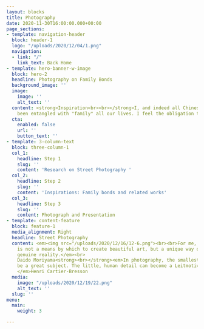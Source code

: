 ```yaml
---
layout: blocks
title: Photography
date: 2020-11-30T16:00:00.000+00:00
page_sections:
- template: navigation-header
  block: header-1
  logo: "/uploads/2020/12/04/1.png"
  navigation:
  - link: "/"
    link_text: Back Home
- template: hero-banner-w-image
  block: hero-2
  headline: Photography on Family Bonds
  background_image: ''
  image:
    image: ''
    alt_text: ''
  content: <strong>Inspiration<br><br></strong>I, and indeed all Chinese people, have
    been entangled with "family" all our lives. I feel the obligation to capture it.
  cta:
    enabled: false
    url: ''
    button_text: ''
- template: 3-column-text
  block: three-column-1
  col_1:
    headline: Step 1
    slug: ''
    content: 'Research on Street Photography '
  col_2:
    headline: Step 2
    slug: ''
    content: 'Inspirations: Family bonds and related works'
  col_3:
    headline: Step 3
    slug: ''
    content: Photograph and Presentation
- template: content-feature
  block: feature-1
  media_alignment: Right
  headline: Street Photography
  content: <em><img src="/uploads/2020/12/16/12-6.png"><br><br>For me, photography
    is not a means by which to create beautiful art, but a unique way of encountering
    genuine reality.</em><br>                                                                            --
    Daido Moriyama<strong><br></strong><em>In photography, the smallest thing can
    be a great subject. The little, human detail can become a Leitmotiv.<br>                                                                            </em>--<em>
    </em>Henri Cartier-Bresson
  media:
    image: "/uploads/2020/12/19/22.png"
    alt_text: ''
  slug: ''
menu:
  main:
    weight: 3

---
```


